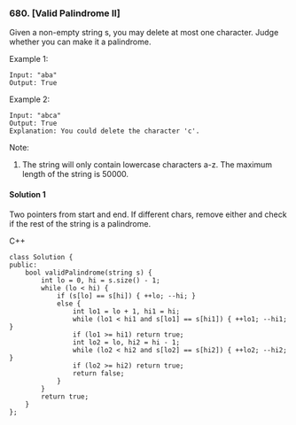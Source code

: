 ### 680\. [Valid Palindrome II]

Given a non-empty string s, you may delete at most one character. Judge whether you can make it a palindrome.

Example 1:
```
Input: "aba"
Output: True
```

Example 2:
```
Input: "abca"
Output: True
Explanation: You could delete the character 'c'.
```

Note:
1. The string will only contain lowercase characters a-z. The maximum length of the string is 50000.

#### Solution 1

Two pointers from start and end. If different chars, remove either and 
check if the rest of the string is a palindrome.

C++

```
class Solution {
public:
    bool validPalindrome(string s) {
        int lo = 0, hi = s.size() - 1;
        while (lo < hi) {
            if (s[lo] == s[hi]) { ++lo; --hi; }
            else {
                int lo1 = lo + 1, hi1 = hi;
                while (lo1 < hi1 and s[lo1] == s[hi1]) { ++lo1; --hi1; }
                if (lo1 >= hi1) return true;
                int lo2 = lo, hi2 = hi - 1;
                while (lo2 < hi2 and s[lo2] == s[hi2]) { ++lo2; --hi2; }
                if (lo2 >= hi2) return true;
                return false;
            }
        }
        return true;
    }
};
```
